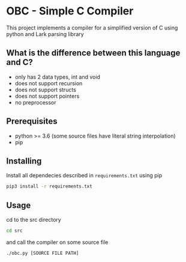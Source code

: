 # OBC - Simple C Compiler
This project implements a compiler for a simplified version of C
using python and Lark parsing library

## What is the difference between this language and C?

* only has 2 data types, int and void
* does not support recursion
* does not support structs
* does not support pointers
* no preprocessor

## Prerequisites

* python >= 3.6 (some source files have literal string interpolation)
* pip

## Installing

Install all dependecies described in `requirements.txt` using pip

```bash
pip3 install -r requirements.txt
```
## Usage
cd to the src directory 

```bash
cd src
```

and call the compiler on some source file

```bash
./obc.py [SOURCE FILE PATH]
```